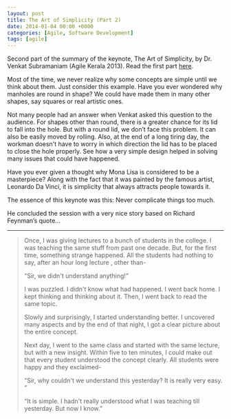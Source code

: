 ```yaml
---
layout: post
title: The Art of Simplicity (Part 2)
date: 2014-01-04 00:00 +0000
categories: [Agile, Software Development]
tags: [agile]
---
```


Second part of the summary of the keynote, The Art of Simplicity, by Dr. Venkat Subramaniam (Agile Kerala 2013). Read the first part [here](/posts/the-art-of-simplicity-part-1/).

Most of the time, we never realize why some concepts are simple until we think about them. Just consider this example. Have you ever wondered why manholes are round in shape? We could have made them in many other shapes, say squares or real artistic ones.

Not many people had an answer when Venkat asked this question to the audience. For shapes other than round, there is a greater chance for its lid to fall into the hole. But with a round lid, we don’t face this problem. It can also be easily moved by rolling. Also, at the end of a long tiring day, the workman doesn't have to worry in which direction the lid has to be placed to close the hole properly. See how a very simple design helped in solving many issues that could have happened.

Have you ever given a thought why Mona Lisa is considered to be a masterpiece? Along with the fact that it was painted by the famous artist, Leonardo Da Vinci, it is simplicity that always attracts people towards it.

The essence of this keynote was this: Never complicate things too much.

He concluded the session with a very nice story based on Richard Feynman’s quote...

---

> Once, I was giving lectures to a bunch of students in the college. I was teaching the same stuff from past one decade. But, for the first time, something strange happened. All the students had nothing to say, after an hour long lecture , other than-
>
> “Sir, we didn't understand anything!”
>
> I was puzzled. I didn't know what had happened. I went back home. I kept  thinking and thinking about it. Then, I went back to read the same topic.
>
> Slowly and surprisingly, I started understanding better. I uncovered many aspects and by the end of  that night, I got a clear picture about the entire concept.
>
> Next day, I went to the same class and started with the same lecture, but with a new insight. Within five to ten minutes, I could make out that every student understood the concept clearly. All students were happy and they exclaimed-
>
> “Sir, why couldn't we understand this yesterday? It is really very easy. ”
>
> “It is simple. I hadn't really understood what I was teaching till yesterday. But now I know.”



